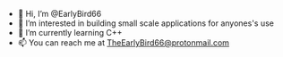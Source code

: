 - 👋 Hi, I’m @EarlyBird66
- 👀 I’m interested in building small scale applications for anyones's use
- 🌱 I’m currently learning C++
- 📫 You can reach me at TheEarlyBird66@protonmail.com

<!---
EarlyBird66/EarlyBird66 is a ✨ special ✨ repository because its `README.md` (this file) appears on your GitHub profile.
You can click the Preview link to take a look at your changes.
--->
